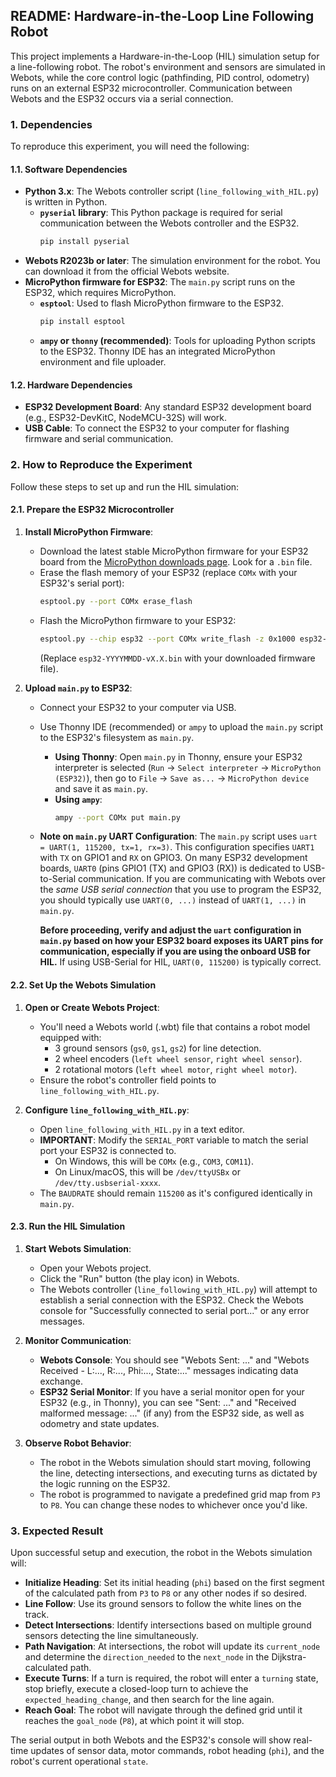 ## README: Hardware-in-the-Loop Line Following Robot

This project implements a Hardware-in-the-Loop (HIL) simulation setup for a line-following robot. The robot's environment and sensors are simulated in Webots, while the core control logic (pathfinding, PID control, odometry) runs on an external ESP32 microcontroller. Communication between Webots and the ESP32 occurs via a serial connection.

### 1. Dependencies

To reproduce this experiment, you will need the following:

#### 1.1. Software Dependencies

* **Python 3.x**: The Webots controller script (`line_following_with_HIL.py`) is written in Python.
    * **`pyserial` library**: This Python package is required for serial communication between the Webots controller and the ESP32.
        ```bash
        pip install pyserial
        ```
* **Webots R2023b or later**: The simulation environment for the robot. You can download it from the official Webots website.
* **MicroPython firmware for ESP32**: The `main.py` script runs on the ESP32, which requires MicroPython.
    * **`esptool`**: Used to flash MicroPython firmware to the ESP32.
        ```bash
        pip install esptool
        ```
    * **`ampy` or `thonny` (recommended)**: Tools for uploading Python scripts to the ESP32. Thonny IDE has an integrated MicroPython environment and file uploader.

#### 1.2. Hardware Dependencies

* **ESP32 Development Board**: Any standard ESP32 development board (e.g., ESP32-DevKitC, NodeMCU-32S) will work.
* **USB Cable**: To connect the ESP32 to your computer for flashing firmware and serial communication.

### 2. How to Reproduce the Experiment

Follow these steps to set up and run the HIL simulation:

#### 2.1. Prepare the ESP32 Microcontroller

1.  **Install MicroPython Firmware**:
    * Download the latest stable MicroPython firmware for your ESP32 board from the [MicroPython downloads page](https://micropython.org/download/esp32/). Look for a `.bin` file.
    * Erase the flash memory of your ESP32 (replace `COMx` with your ESP32's serial port):
        ```bash
        esptool.py --port COMx erase_flash
        ```
    * Flash the MicroPython firmware to your ESP32:
        ```bash
        esptool.py --chip esp32 --port COMx write_flash -z 0x1000 esp32-YYYYMMDD-vX.X.bin
        ```
        (Replace `esp32-YYYYMMDD-vX.X.bin` with your downloaded firmware file).

2.  **Upload `main.py` to ESP32**:
    * Connect your ESP32 to your computer via USB.
    * Use Thonny IDE (recommended) or `ampy` to upload the `main.py` script to the ESP32's filesystem as `main.py`.
        * **Using Thonny**: Open `main.py` in Thonny, ensure your ESP32 interpreter is selected (`Run` -> `Select interpreter` -> `MicroPython (ESP32)`), then go to `File` -> `Save as...` -> `MicroPython device` and save it as `main.py`.
        * **Using `ampy`**:
            ```bash
            ampy --port COMx put main.py
            ```
    * **Note on `main.py` UART Configuration**:
        The `main.py` script uses `uart = UART(1, 115200, tx=1, rx=3)`. This configuration specifies `UART1` with `TX` on GPIO1 and `RX` on GPIO3. On many ESP32 development boards, `UART0` (pins GPIO1 (TX) and GPIO3 (RX)) is dedicated to USB-to-Serial communication. If you are communicating with Webots over the *same USB serial connection* that you use to program the ESP32, you should typically use `UART(0, ...)` instead of `UART(1, ...)` in `main.py`.

        **Before proceeding, verify and adjust the `uart` configuration in `main.py` based on how your ESP32 board exposes its UART pins for communication, especially if you are using the onboard USB for HIL.** If using USB-Serial for HIL, `UART(0, 115200)` is typically correct.

#### 2.2. Set Up the Webots Simulation

1.  **Open or Create Webots Project**:
    * You'll need a Webots world (.wbt) file that contains a robot model equipped with:
        * 3 ground sensors (`gs0`, `gs1`, `gs2`) for line detection.
        * 2 wheel encoders (`left wheel sensor`, `right wheel sensor`).
        * 2 rotational motors (`left wheel motor`, `right wheel motor`).
    * Ensure the robot's controller field points to `line_following_with_HIL.py`.

2.  **Configure `line_following_with_HIL.py`**:
    * Open `line_following_with_HIL.py` in a text editor.
    * **IMPORTANT**: Modify the `SERIAL_PORT` variable to match the serial port your ESP32 is connected to.
        * On Windows, this will be `COMx` (e.g., `COM3`, `COM11`).
        * On Linux/macOS, this will be `/dev/ttyUSBx` or `/dev/tty.usbserial-xxxx`.
    * The `BAUDRATE` should remain `115200` as it's configured identically in `main.py`.

#### 2.3. Run the HIL Simulation

1.  **Start Webots Simulation**:
    * Open your Webots project.
    * Click the "Run" button (the play icon) in Webots.
    * The Webots controller (`line_following_with_HIL.py`) will attempt to establish a serial connection with the ESP32. Check the Webots console for "Successfully connected to serial port..." or any error messages.

2.  **Monitor Communication**:
    * **Webots Console**: You should see "Webots Sent: ..." and "Webots Received - L:..., R:..., Phi:..., State:..." messages indicating data exchange.
    * **ESP32 Serial Monitor**: If you have a serial monitor open for your ESP32 (e.g., in Thonny), you can see "Sent: ..." and "Received malformed message: ..." (if any) from the ESP32 side, as well as odometry and state updates.

3.  **Observe Robot Behavior**:
    * The robot in the Webots simulation should start moving, following the line, detecting intersections, and executing turns as dictated by the logic running on the ESP32.
    * The robot is programmed to navigate a predefined grid map from `P3` to `P8`. You can change these nodes to whichever once you'd like.

### 3. Expected Result

Upon successful setup and execution, the robot in the Webots simulation will:

* **Initialize Heading**: Set its initial heading (`phi`) based on the first segment of the calculated path from `P3` to `P8` or any other nodes if so desired.
* **Line Follow**: Use its ground sensors to follow the white lines on the track.
* **Detect Intersections**: Identify intersections based on multiple ground sensors detecting the line simultaneously.
* **Path Navigation**: At intersections, the robot will update its `current_node` and determine the `direction_needed` to the `next_node` in the Dijkstra-calculated path.
* **Execute Turns**: If a turn is required, the robot will enter a `turning` state, stop briefly, execute a closed-loop turn to achieve the `expected_heading_change`, and then search for the line again.
* **Reach Goal**: The robot will navigate through the defined grid until it reaches the `goal_node` (`P8`), at which point it will stop.

The serial output in both Webots and the ESP32's console will show real-time updates of sensor data, motor commands, robot heading (`phi`), and the robot's current operational `state`.
